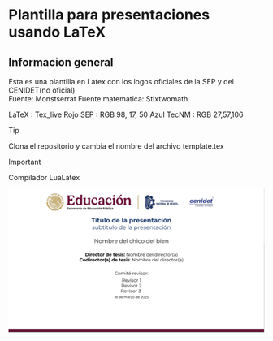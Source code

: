 # Plantilla para presentaciones usando LaTeX
## Informacion general
Esta es una plantilla en Latex con los logos oficiales de la SEP y del CENIDET(no oficial)\
Fuente: Monstserrat
Fuente matematica: Stixtwomath

LaTeX : Tex_live
Rojo SEP : RGB 98, 17, 50
Azul TecNM : RGB 27,57,106
> [!TIP]
> Clona el repositorio y cambia el nombre del archivo template.tex 

> [!IMPORTANT]
> Compilador LuaLatex

![Portada de la plantilla](assets/portada.png)
